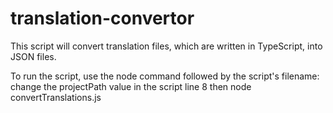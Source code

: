 # translation-convertor

This script will convert translation files, which are written in TypeScript, into JSON files.

To run the script, use the node command followed by the script's filename:
change the projectPath value in the script line 8 then
node convertTranslations.js

